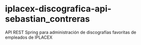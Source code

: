 # iplacex-discografica-api-sebastian_contreras
API REST Spring para administración de discografías favoritas de empleados de IPLACEX
